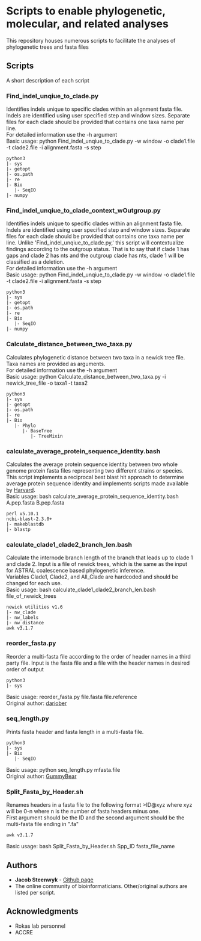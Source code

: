 # Scripts to enable phylogenetic, molecular, and related analyses

This repository houses numerous scripts to facilitate the analyses of phylogenetic trees and fasta files

## Scripts

A short description of each script

### Find_indel_unqiue_to_clade.py
Identifies indels unique to specific clades within an alignment fasta file.
Indels are identified using user specified step and window sizes.
Separate files for each clade should be provided that contains one taxa name
per line. <br />
For detailed information use the -h argument <br />
Basic usage: python Find_indel_unqiue_to_clade.py -w window -o clade1.file -t clade2.file -i alignment.fasta -s step
```
python3
|- sys
|- getopt
|- os.path
|- re
|- Bio
   |- SeqIO
|- numpy
```

### Find_indel_unqiue_to_clade_context_wOutgroup.py
Identifies indels unique to specific clades within an alignment fasta file.
Indels are identified using user specified step and window sizes.
Separate files for each clade should be provided that contains one taxa name
per line. Unlike 'Find_indel_unqiue_to_clade.py,' this script will contextualize
findings according to the outgroup status. That is to say that if clade 1 has gaps 
and clade 2 has nts and the outgroup clade has nts, clade 1 will be classified as 
a deletion. <br />
For detailed information use the -h argument <br />
Basic usage: python Find_indel_unqiue_to_clade.py -w window -o clade1.file -t clade2.file -i alignment.fasta -s step
```
python3
|- sys
|- getopt
|- os.path
|- re
|- Bio
   |- SeqIO
|- numpy
```

### Calculate_distance_between_two_taxa.py
Calculates phylogenetic distance between two taxa in a newick tree file.
Taxa names are provided as arguments. <br />
For detailed information use the -h argument <br />
Basic usage: python Calculate_distance_between_two_taxa.py -i newick_tree_file -o taxa1 -t taxa2
```
python3
|- sys
|- getopt
|- os.path
|- re
|- Bio
   |- Phylo
      |- BaseTree
         |- TreeMixin
```

### calculate_average_protein_sequence_identity.bash
Calculates the average protein sequence identity between two whole genome
protein fasta files representing two different strains or species. This
script implements a reciprocal best blast hit approach to determine average
protein sequence identity and implements scripts made available by [Harvard](http://archive.sysbio.harvard.edu/csb/resources/computational/scriptome/UNIX/Protocols/Sequences.html). <br />
Basic usage: bash calculate_average_protein_sequence_identity.bash A.pep.fasta B.pep.fasta
```
perl v5.10.1
ncbi-blast-2.3.0+
|- makeblastdb
|- blastp
```

### calculate_clade1_clade2_branch_len.bash
Calculate the internode branch length of the branch that leads up to clade 1 and clade 2.
Input is a file of newick trees, which is the same as the input for ASTRAL coalescence based
phylogenetic inference. <br />
Variables Clade1, Clade2, and All_Clade are hardcoded and should be changed for each use.<br />
Basic usage: bash calculate_clade1_clade2_branch_len.bash file_of_newick_trees
```
newick utilities v1.6
|- nw_clade
|- nw_labels
|- nw_distance
awk v3.1.7
```

### reorder_fasta.py
Reorder a multi-fasta file according to the order of header names in a third party file.
Input is the fasta file and a file with the header names in desired order of output
```
python3
|- sys
```
Basic usage: reorder_fasta.py file.fasta file.reference <br />
Original author: [dariober](http://seqanswers.com/forums/showthread.php?t=29558)

### seq_length.py
Prints fasta header and fasta length in a multi-fasta file.
```
python3
|- sys
|- Bio
   |- SeqIO
```
Basic usage: python seq_length.py mfasta.file <br />
Original author: [GummyBear](https://bioexpressblog.wordpress.com/2014/04/15/calculate-length-of-all-sequences-in-an-multi-fasta-file/)

### Split_Fasta_by_Header.sh
Renames headers in a fasta file to the following format >ID@xyz where 
xyz will be 0-n where n is the number of fasta headers minus one. <br /> 
First argument should be the ID and the second argument should be the multi-fasta file ending in ".fa"
```
awk v3.1.7
```
Basic usage: bash Split_Fasta_by_Header.sh Spp_ID fasta_file_name
## Authors

* **Jacob Steenwyk** - [Github page](https://jsteenwyk.github.io/)
* The online community of bioinformaticians. Other/original authors are listed per script.

## Acknowledgments

* Rokas lab personnel
* ACCRE

